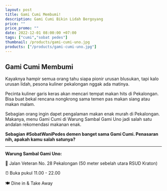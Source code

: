 ```yaml
---
layout: post
title: Gami Cumi Membumi!
description: Gami Cumi Bikin Lidah Bergoyang
price: ""
price_promo: ""
date: 2022-12-01 08:00:00 +07:00
tags: ["cumi","sobat pedes"]
thumbnail: /products/gami-cumi-uno.jpg
products: ["/products/gami-cumi-uno.jpg"]
---
```


## Gami Cumi Membumi ##

Kayaknya hampir semua orang tahu siapa pionir urusan blusukan, tapi kalo urusan lidah, pesona kuliner pekalongan nggak ada matinya.

Pecinta kuliner garis keras akan mencari tempat makan hits di Pekalongan. Bisa buat bekal rencana nongkrong sama temen pas makan siang atau makan malam.

Sebagian orang ingin dapet pengalaman makan enak murah di Pekalongan. Makanya, menu Gami Cumi di Warung Sambal Gami Uno jadi salah satu andalan rekomendasi makanan enak.

**Sebagian #SobatWaniPedes demen banget sama Gami Cumi. Penasaran nih, apakah kamu salah satunya?**

***

**Warung Sambal Gami Uno:**

📍 Jalan Veteran No. 28 Pekalongan (50 meter sebelah utara RSUD Kraton)

⏰ Buka pukul 11.00 - 22.00

🍽 Dine in & Take Away
